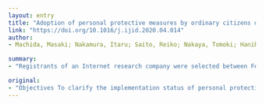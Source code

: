 ```yaml
---
layout: entry
title: "Adoption of personal protective measures by ordinary citizens during the COVID-19 outbreak in Japan"
link: "https://doi.org/10.1016/j.ijid.2020.04.014"
author:
- Machida, Masaki; Nakamura, Itaru; Saito, Reiko; Nakaya, Tomoki; Hanibuchi, Tomoya; Takamiya, Tomoko; Odagiri, Yuko; Fukushima, Noritoshi; Kikuchi, Hiroyuki; Kojima, Takako; Watanabe, Hidehiro; Inoue, Shigeru

summary:
- "Registrants of an Internet research company were selected between February 25 and 27 2020 to complete a questionnaire. Participants were asked to indicate how often they implemented the following five personal protective measures. The prevalence of the five measures ranged from 59.8% to 83.8%, with the lowest being avoiding touching the eyes, nose, and mouth. In total, 34.7% implemented all protective measures, with median daily hand hygiene events 5 per day."

original:
- "Objectives To clarify the implementation status of personal protective measures by the ordinary citizens in Japan during the coronavirus disease 2019 (COVID-19) outbreak. Methods This was the cross-sectional study using an internet-based survey. A total of 2,400 people (50% male: 20-79 years) were selected between February 25 and 27, 2020, from registrants of an Internet research company, to complete a questionnaire. Participants were asked to indicate how often they implemented the following five personal protective measures recommended by the World Health Organization (hand hygiene, social distancing measures, avoiding touching the eyes, nose and mouth, respiratory etiquette, and self-isolation). In addition, the participants responded to questions regarding the daily frequency of hand hygiene events. Results The prevalence of the five personal protective measures ranged from 59.8% to 83.8%, with the lowest being avoiding touching the eyes, nose, and mouth. In total, 34.7% implemented all personal protective measures. The median daily hand hygiene events were 5 per day (25th percentile, 75th percentile: 3,8). Conclusions The protective measures implemented by ordinary citizens are insufficient and further public awareness activities are required."
---
```



